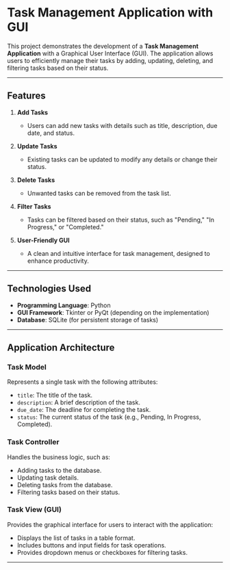 # Task Management Application with GUI

This project demonstrates the development of a **Task Management Application** with a Graphical User Interface (GUI). The application allows users to efficiently manage their tasks by adding, updating, deleting, and filtering tasks based on their status.

---

## Features

1. **Add Tasks**  
   - Users can add new tasks with details such as title, description, due date, and status.
   
2. **Update Tasks**  
   - Existing tasks can be updated to modify any details or change their status.

3. **Delete Tasks**  
   - Unwanted tasks can be removed from the task list.

4. **Filter Tasks**  
   - Tasks can be filtered based on their status, such as "Pending," "In Progress," or "Completed."

5. **User-Friendly GUI**  
   - A clean and intuitive interface for task management, designed to enhance productivity.

---

## Technologies Used

- **Programming Language**: Python  
- **GUI Framework**: Tkinter or PyQt (depending on the implementation)  
- **Database**: SQLite (for persistent storage of tasks)  

---

## Application Architecture

### Task Model
Represents a single task with the following attributes:
- `title`: The title of the task.
- `description`: A brief description of the task.
- `due_date`: The deadline for completing the task.
- `status`: The current status of the task (e.g., Pending, In Progress, Completed).

### Task Controller
Handles the business logic, such as:
- Adding tasks to the database.
- Updating task details.
- Deleting tasks from the database.
- Filtering tasks based on their status.

### Task View (GUI)
Provides the graphical interface for users to interact with the application:
- Displays the list of tasks in a table format.
- Includes buttons and input fields for task operations.
- Provides dropdown menus or checkboxes for filtering tasks.

---
